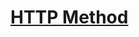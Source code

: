 
# [HTTP Method](https://www.youtube.com/watch?v=rxaBwwI_JnI&list=PL0d8NnikouEWcF1jJueLdjRIC4HsUlULi&index=26)
